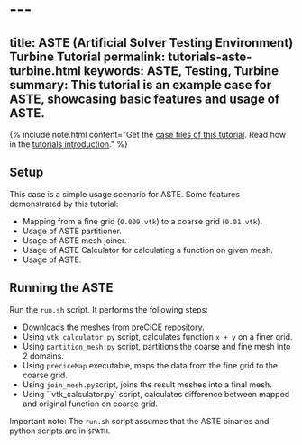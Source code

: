 # ---
title: ASTE (Artificial Solver Testing Environment) Turbine Tutorial
permalink: tutorials-aste-turbine.html
keywords: ASTE, Testing, Turbine
summary: This tutorial is an example case for ASTE, showcasing basic features and usage of ASTE.
---

{% include note.html content="Get the [case files of this tutorial](https://github.com/precice/tutorials/tree/master/aste-turbine). Read how in the [tutorials introduction](https://precice.org/tutorials.html)." %}

## Setup

This case is a simple usage scenario for ASTE. Some features demonstrated by this tutorial:

* Mapping from a fine grid (`0.009.vtk`) to a coarse grid (`0.01.vtk`).
* Usage of ASTE partitioner.
* Usage of ASTE mesh joiner.
* Usage of ASTE Calculator for calculating a function on given mesh.
* Usage of ASTE.


## Running the ASTE

Run the `run.sh` script. It performs the following steps:

* Downloads the meshes from preCICE repository.
* Using `vtk_calculator.py` script, calculates function `x + y` on a finer grid.
* Using `partition_mesh.py` script, partitions the coarse and fine mesh into 2 domains.
* Using `preciceMap` executable, maps the data from the fine grid to the coarse grid.
* Using `join_mesh.py`script, joins the result meshes into a final mesh.
* Using ``vtk_calculator.py` script, calculates difference between mapped and original function on coarse grid.

Important note:  The `run.sh` script assumes that the ASTE binaries and python scripts are in `$PATH`.
